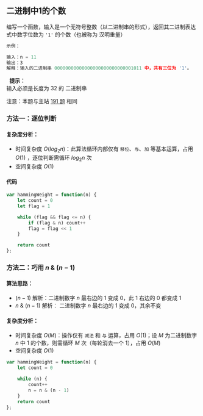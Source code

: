 ## 二进制中1的个数
编写一个函数，输入是一个无符号整数（以二进制串的形式），返回其二进制表达式中数字位数为 `'1'` 的个数（也被称为 汉明重量）

```JavaScript
示例：

输入：n = 11 
输出：3
解释：输入的二进制串 00000000000000000000000000001011 中，共有三位为 '1'。

```
 
**提示：**  
输入必须是长度为 32 的 二进制串

注意：本题与主站 [191 题](https://leetcode-cn.com/problems/number-of-1-bits/) 相同

### 方法一：逐位判断
#### 复杂度分析：
- 时间复杂度 $O(log_2 n)$：此算法循环内部仅有 `移位`、`与`、`加` 等基本运算，占用 $O(1)$ ，逐位判断需循环 $log_2 n$ 次
- 空间复杂度 $O(1)$

#### 代码
```JavaScript
var hammingWeight = function(n) {
    let count = 0
    let flag = 1

    while (flag && flag <= n) {
        if (flag & n) count++
        flag = flag << 1
    }

    return count
};
```

### 方法二：巧用 $n~\&~(n - 1)$ 
#### 算法思路：
- $(n−1)$ 解析：二进制数字 $n$ 最右边的 $1$ 变成 $0$，此 $1$ 右边的 $0$ 都变成 $1$
- $n~\&~(n - 1)$ 解析： 二进制数字 $n$ 最右边的 $1$ 变成 $0$，其余不变

#### 复杂度分析：
- 时间复杂度 $O(M)$：操作仅有 `减法` 和 `与` 运算，占用 $O(1)$；设 $M$ 为二进制数字 $n$ 中 $1$ 的个数，则需循环 $M$ 次（每轮消去一个 $1$），占用 $O(M)$
- 空间复杂度 $O(1)$


```JavaScript
var hammingWeight = function(n) {
    let count = 0

    while (n) {
        count++
        n = n & (n - 1)
    }
    return count
};
```
